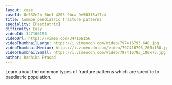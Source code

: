 ```yaml
---
layout: case
caseId: 8e532e2b-6be1-4203-9bca-9e90318a17c4
title: Common paediatric fracture patterns
speciality: [Paediatric]
difficulty: Easy
videoId: 347166156
videoUrl: https://vimeo.com/347166156
videoThumbnailLarge: https://i.vimeocdn.com/video/797416793_640.jpg
videoThumbnailMedium: https://i.vimeocdn.com/video/797416793_200x150.jpg
videoThumbnailSmall: https://i.vimeocdn.com/video/797416793_100x75.jpg
author: Radhika Prasad
---
```


Learn about the common types of fracture patterns which are specific to paediatric population.